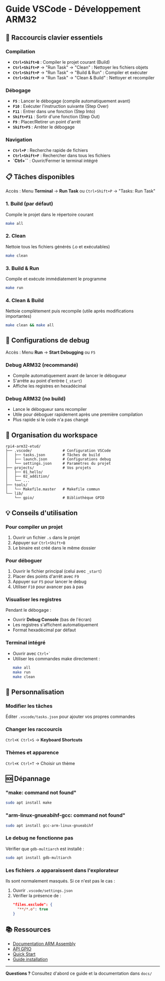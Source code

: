 # Guide VSCode - Développement ARM32

## 🎯 Raccourcis clavier essentiels

### Compilation
- **`Ctrl+Shift+B`** : Compiler le projet courant (Build)
- **`Ctrl+Shift+P`** → "Run Task" → "Clean" : Nettoyer les fichiers objets
- **`Ctrl+Shift+P`** → "Run Task" → "Build & Run" : Compiler et exécuter
- **`Ctrl+Shift+P`** → "Run Task" → "Clean & Build" : Nettoyer et recompiler

### Débogage
- **`F5`** : Lancer le débogage (compile automatiquement avant)
- **`F10`** : Exécuter l'instruction suivante (Step Over)
- **`F11`** : Entrer dans une fonction (Step Into)
- **`Shift+F11`** : Sortir d'une fonction (Step Out)
- **`F9`** : Placer/Retirer un point d'arrêt
- **`Shift+F5`** : Arrêter le débogage

### Navigation
- **`Ctrl+P`** : Recherche rapide de fichiers
- **`Ctrl+Shift+F`** : Rechercher dans tous les fichiers
- **`Ctrl+\``** : Ouvrir/Fermer le terminal intégré

## 📋 Tâches disponibles

Accès : Menu **Terminal** → **Run Task** ou `Ctrl+Shift+P` → "Tasks: Run Task"

### 1. Build (par défaut)
Compile le projet dans le répertoire courant
```bash
make all
```

### 2. Clean
Nettoie tous les fichiers générés (.o et exécutables)
```bash
make clean
```

### 3. Build & Run
Compile et exécute immédiatement le programme
```bash
make run
```

### 4. Clean & Build
Nettoie complètement puis recompile (utile après modifications importantes)
```bash
make clean && make all
```

## 🐛 Configurations de debug

Accès : Menu **Run** → **Start Debugging** ou `F5`

### Debug ARM32 (recommandé)
- Compile automatiquement avant de lancer le débogueur
- S'arrête au point d'entrée (`_start`)
- Affiche les registres en hexadécimal

### Debug ARM32 (no build)
- Lance le débogueur sans recompiler
- Utile pour déboguer rapidement après une première compilation
- Plus rapide si le code n'a pas changé

## 📁 Organisation du workspace

```
rpi4-arm32-etud/
├── .vscode/              # Configuration VSCode
│   ├── tasks.json        # Tâches de build
│   ├── launch.json       # Configurations debug
│   └── settings.json     # Paramètres du projet
├── projects/             # Vos projets
│   ├── 01_hello/
│   ├── 02_addition/
│   └── ...
├── tools/
│   └── Makefile.master   # Makefile commun
└── lib/
    └── gpio/             # Bibliothèque GPIO
```

## 💡 Conseils d'utilisation

### Pour compiler un projet
1. Ouvrir un fichier `.s` dans le projet
2. Appuyer sur `Ctrl+Shift+B`
3. Le binaire est créé dans le même dossier

### Pour déboguer
1. Ouvrir le fichier principal (celui avec `_start`)
2. Placer des points d'arrêt avec `F9`
3. Appuyer sur `F5` pour lancer le debug
4. Utiliser `F10` pour avancer pas à pas

### Visualiser les registres
Pendant le débogage :
- Ouvrir **Debug Console** (bas de l'écran)
- Les registres s'affichent automatiquement
- Format hexadécimal par défaut

### Terminal intégré
- Ouvrir avec ``Ctrl+` ``
- Utiliser les commandes make directement :
  ```bash
  make all
  make run
  make clean
  ```

## 🔧 Personnalisation

### Modifier les tâches
Éditer `.vscode/tasks.json` pour ajouter vos propres commandes

### Changer les raccourcis
`Ctrl+K Ctrl+S` → **Keyboard Shortcuts**

### Thèmes et apparence
`Ctrl+K Ctrl+T` → Choisir un thème

## 🆘 Dépannage

### "make: command not found"
```bash
sudo apt install make
```

### "arm-linux-gnueabihf-gcc: command not found"
```bash
sudo apt install gcc-arm-linux-gnueabihf
```

### Le debug ne fonctionne pas
Vérifier que `gdb-multiarch` est installé :
```bash
sudo apt install gdb-multiarch
```

### Les fichiers .o apparaissent dans l'explorateur
Ils sont normalement masqués. Si ce n'est pas le cas :
1. Ouvrir `.vscode/settings.json`
2. Vérifier la présence de :
   ```json
   "files.exclude": {
     "**/*.o": true
   }
   ```

## 📚 Ressources

- [Documentation ARM Assembly](docs/ARM32_REFERENCE.md)
- [API GPIO](docs/GPIO_API.md)
- [Quick Start](docs/QUICKSTART.md)
- [Guide installation](GUIDE_INSTALLATION_ETUDIANTS.md)

---

**Questions ?** Consultez d'abord ce guide et la documentation dans `docs/`
